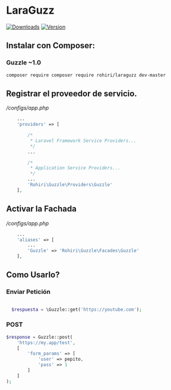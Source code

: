 # LaraGuzz
[![Downloads](https://img.shields.io/packagist/dt/Rohiri/laraguzz.svg)](https://packagist.org/packages/rohiri/laraguzz)
[![Version](https://img.shields.io/packagist/v/Rohiri/laraguzz.svg)](https://packagist.org/packages/rohiri/laraguzz)


## Instalar con Composer:

### Guzzle ~1.0
```sh
composer require composer require rohiri/laraguzz dev-master
```

## Registrar el proveedor de servicio.

*/configs/app.php*

```php
    ...
    'providers' => [

        /*
         * Laravel Framework Service Providers...
         */
        ...

        /*
         * Application Service Providers...
         */
        ...
        'Rohiri\Guzzle\Providers\Guzzle'
    ],
```


## Activar la Fachada

*/configs/app.php*

```php
    ...
    'aliases' => [
        ...
        'Guzzle' => 'Rohiri\Guzzle\Facades\Guzzle'
    ],
```

## Como Usarlo?

### Enviar Petición

```php

  $respuesta = \Guzzle::get('https://youtube.com');
```

### POST
```php
$response = Guzzle::post(
    'https://my.app/test',
    [
        'form_params' => [
            'user' => pepito,
            'pass' => 1
        ]
    ]
);
```